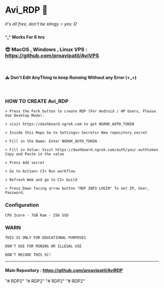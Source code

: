 # Avi_RDP 🍁

_it's all free, don't be stingy ⭐️ yes: D_

#### ^_^ Works For 6 hrs <br>

### 😎 MacOS , Windows , Linux VPS : https://github.com/proavipatil/AviVPS
<br>


#### ⚠ Don't Edit AnyThing to keep Running Without any Error (+_+)

<br>

### HOW TO CREATE Avi_RDP
```
> Press the Fork button to create RDP (For Android / HP Users, Please Use Desktop Mode).

> visit https://dashboard.ngrok.com to get NGROK_AUTH_TOKEN

> Inside this Repo Go to Settings> Secrets> New repository secret

> Fill in the Name: Enter NGROK_AUTH_TOKEN

> Fill in Value: Visit https://dashboard.ngrok.com/auth/your-authtoken Copy and Paste in the value

> Press Add secret 

> Go to Action> CI> Run workflow

> Refresh Web and go to CI> build

> Press Down facing arrow button "RDP INFO LOGIN" To Get IP, User, Password.
```

### Configuration
```
CPU 2core - 7GB Ram - 256 SSD
```

### WARN
```
THIS IS ONLY FOR EDUCATIONAL PURPOSES

DON'T USE FOR MINING OR ILLEGAL USE

DON'T RECODE THIS SC!
```
---

#### Main Repository : https://github.com/proavipatil/AviRDP
"# RDP2" 
"# RDP2" 
"# RDP2" 
"# RDP2" 

